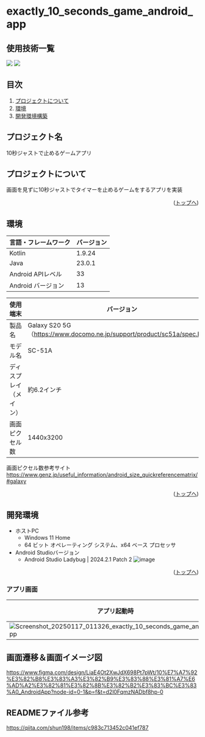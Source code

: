 # exactly_10_seconds_game_android_app

<div id="top"></div>

## 使用技術一覧

<!-- シールド一覧 -->
<!-- 該当するプロジェクトの中から任意のものを選ぶ-->
<p style="display: inline">
<img src="https://img.shields.io/badge/-Kotlin-0095D5.svg?logo=kotlin&style=plastic">
<img src="https://img.shields.io/badge/-Android-A4C639.svg?logo=android&style=plastic">
</p>

## 目次

1. [プロジェクトについて](#プロジェクトについて)
2. [環境](#環境)
4. [開発環境構築](#開発環境構築)

<!-- プロジェクト名を記載 -->

## プロジェクト名

10秒ジャストで止めるゲームアプリ


<!-- プロジェクトについて -->

## プロジェクトについて


画面を見ずに10秒ジャストでタイマーを止めるゲームをするアプリを実装

<!-- プロジェクトの概要を記載 -->


<p align="right">(<a href="#top">トップへ</a>)</p>

## 環境

<!-- 言語、フレームワーク、ミドルウェア、インフラの一覧とバージョンを記載 -->

| 言語・フレームワーク  | バージョン |
| --------------------- | ---------- |
| Kotlin| 1.9.24|
| Java | 23.0.1|
| Android APIレベル|33|
| Android バージョン|13|


| 使用端末  | バージョン |
| --------------------- | ---------- |
| 製品名            | Galaxy S20 5G（https://www.docomo.ne.jp/support/product/sc51a/spec.html）|
|モデル名|SC-51A|
|ディスプレイ（メイン）|約6.2インチ|
|画面ピクセル数|1440x3200|

画面ピクセル数参考サイト
https://www.genz.jp/useful_information/android_size_quickreferencematrix/#galaxy

<p align="right">(<a href="#top">トップへ</a>)</p>

## 開発環境

<!-- コンテナの作成方法、パッケージのインストール方法など、開発環境構築に必要な情報を記載 -->
- ホストPC
    - Windows 11 Home
    - 64 ビット オペレーティング システム、x64 ベース プロセッサ
- Android Studioバージョン
    - Android Studio Ladybug | 2024.2.1 Patch 2
    ![image](https://github.com/user-attachments/assets/15108b1c-bfb3-4dce-b23e-c197bc501404)


<p align="right">(<a href="#top">トップへ</a>)</p>

### アプリ画面

| アプリ起動時 |スタートボタン押下時|ストップボタン押下時<br>9.5秒未満|ストップボタン押下時<br>9.5秒以上かつ10秒未満|ストップボタン押下時<br>10秒ちょうど|ストップボタン押下時<br>10秒超過かつ10.5秒以下|ストップボタン押下時<br>10.5秒超過|リトライボタン押下時|
|------|--------|--------|--------|--------|------|--------|--------|
|![Screenshot_20250117_011326_exactly_10_seconds_game_android_app](https://github.com/user-attachments/assets/4e2440d9-c7e5-468c-be85-89686eef7bfc)|![Screenshot_20250117_011329_exactly_10_seconds_game_android_app](https://github.com/user-attachments/assets/a1755000-a19c-41f1-9f43-ced56fd29a5c)|![Screenshot_20250117_011448_exactly_10_seconds_game_android_app](https://github.com/user-attachments/assets/f57428f4-fc47-438d-9251-f67946d166b1)|![Screenshot_20250117_011423_exactly_10_seconds_game_android_app](https://github.com/user-attachments/assets/ceccd616-7765-4619-bf0d-580ed8b7b172)|![Screenshot_20250117_011346_exactly_10_seconds_game_android_app](https://github.com/user-attachments/assets/3ad21bb8-64e9-4b1a-90cb-b5bab454d25a)|![Screenshot_20250117_011443_exactly_10_seconds_game_android_app](https://github.com/user-attachments/assets/611ad2e3-33a9-4d78-9856-f2afffe17e63)|![Screenshot_20250117_011531_exactly_10_seconds_game_android_app](https://github.com/user-attachments/assets/8b4d0bf7-9422-4d7a-9987-2d7000b178ce)|![Screenshot_20250117_011536_exactly_10_seconds_game_android_app](https://github.com/user-attachments/assets/d13aaf7e-d681-499b-ac4f-6cab2f2dbbbe)|


## 画面遷移＆画面イメージ図
https://www.figma.com/design/LiaE4Ot2XwJdX698Pt7pWt/10%E7%A7%92%E3%82%B8%E3%83%A3%E3%82%B9%E3%83%88%E3%81%A7%E6%AD%A2%E3%82%81%E3%82%8B%E3%82%B2%E3%83%BC%E3%83%A0_AndroidApp?node-id=0-1&p=f&t=d2l0FqmzNADbf8hp-0

## READMEファイル参考
https://qiita.com/shun198/items/c983c713452c041ef787
